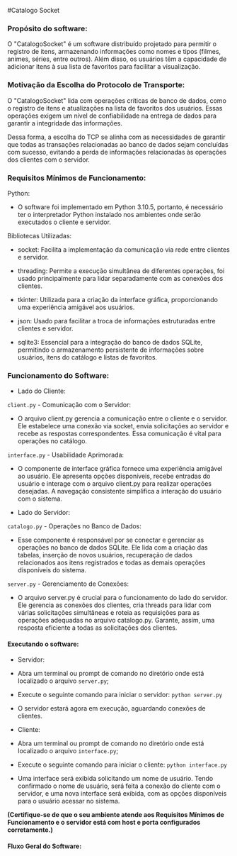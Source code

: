 #Catalogo Socket

### Propósito do software:

O "CatalogoSocket" é um software distribuído projetado para permitir o registro de itens, armazenando informações como nomes e tipos (filmes, animes, séries, entre outros). Além disso, os usuários têm a capacidade de adicionar itens à sua lista de favoritos para facilitar a visualização.

### Motivação da Escolha do Protocolo de Transporte:

O "CatalogoSocket" lida com operações críticas de banco de dados, como o registro de itens e atualizações na lista de favoritos dos usuários. Essas operações exigem um nível de confiabilidade na entrega de dados para garantir a integridade das informações.

Dessa forma, a escolha do TCP se alinha com as necessidades de garantir que todas as transações relacionadas ao banco de dados sejam concluídas com sucesso, evitando a perda de informações relacionadas às operações dos clientes com o servidor.

### Requisitos Mínimos de Funcionamento:

Python:
- O software foi implementado em Python 3.10.5, portanto, é necessário ter o interpretador Python instalado nos ambientes onde serão executados o cliente e servidor.

Bibliotecas Utilizadas:

- socket: Facilita a implementação da comunicação via rede entre clientes e servidor.

- threading: Permite a execução simultânea de diferentes operações, foi usado principalmente para lidar separadamente com as conexões dos clientes.

- tkinter: Utilizada para a criação da interface gráfica, proporcionando uma experiência amigável aos usuários.

- json: Usado para facilitar a troca de informações estruturadas entre clientes e servidor.

- sqlite3: Essencial para a integração do banco de dados SQLite, permitindo o armazenamento persistente de informações sobre usuários, itens do catálogo e listas de favoritos.

### Funcionamento do Software:
* Lado do Cliente:

 `client.py` - Comunicação com o Servidor:
 - O arquivo client.py gerencia a comunicação entre o cliente e o servidor. Ele estabelece uma conexão via socket, envia solicitações ao servidor e recebe as respostas correspondentes. Essa comunicação é vital para operações no catálogo.

 `interface.py` - Usabilidade Aprimorada:
 - O componente de interface gráfica fornece uma experiência amigável ao usuário. Ele apresenta opções disponíveis, recebe entradas do usuário e interage com o arquivo client.py para realizar operações desejadas. A navegação consistente simplifica a interação do usuário com o sistema.
 
* Lado do Servidor:

 `catalogo.py` - Operações no Banco de Dados:
 - Esse componente é responsável por se conectar e gerenciar as operações no banco de dados SQLite. Ele lida com a criação das tabelas, inserção de novos usuários, recuperação de dados relacionados aos itens registrados e todas as demais operações disponíveis do sistema.

 `server.py` - Gerenciamento de Conexões:
 - O arquivo server.py é crucial para o funcionamento do lado do servidor. Ele gerencia as conexões dos clientes, cria threads para lidar com várias solicitações simultâneas e roteia as requisições para as operações adequadas no arquivo catalogo.py. Garante, assim, uma resposta eficiente a todas as solicitações dos clientes.

#### Executando o software:
 * Servidor: 
  * Abra um terminal ou prompt de comando no diretório onde está localizado o arquivo `server.py`;
  * Execute o seguinte comando para iniciar o servidor: `python server.py`
  * O servidor estará agora em execução, aguardando conexões de clientes.
 
 * Cliente:
  * Abra um terminal ou prompt de comando no diretório onde está localizado o arquivo `interface.py`;
  * Execute o seguinte comando para iniciar o cliente: `python interface.py`
  * Uma interface será exibida solicitando um nome de usuário. Tendo confirmado o nome de usuário, será feita a conexão do cliente com o servidor, e uma nova interface será exibida, com as opções disponíveis para o usuário acessar no sistema.
 
**(Certifique-se de que o seu ambiente atende aos Requisitos Mínimos de Funcionamento e o servidor está com host e porta configurados corretamente.)**
 
#### Fluxo Geral do Software:
 
